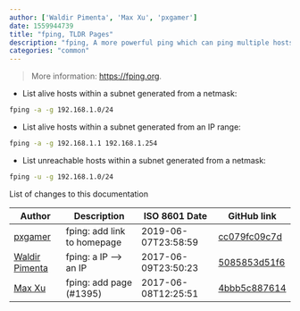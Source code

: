 ```yaml
---
author: ['Waldir Pimenta', 'Max Xu', 'pxgamer']
date: 1559944739
title: "fping, TLDR Pages"
description: "fping, A more powerful ping which can ping multiple hosts."
categories: "common"
---
```

> More information: <https://fping.org>.

- List alive hosts within a subnet generated from a netmask:

```bash
fping -a -g 192.168.1.0/24
```

- List alive hosts within a subnet generated from an IP range:

```bash
fping -a -g 192.168.1.1 192.168.1.254
```

- List unreachable hosts within a subnet generated from a netmask:

```bash
fping -u -g 192.168.1.0/24
```
List of changes to this documentation


Author | Description | ISO 8601 Date | GitHub link
------|-----|-----|-----
[pxgamer](mailto:owzie123@gmail.com) | fping: add link to homepage | 2019-06-07T23:58:59 | [cc079fc09c7d](https://github.com/tldr-pages/tldr/commit/cc079fc09c7d6e0472a914fde72e64b9977661ac)
[Waldir Pimenta](mailto:waldyrious@gmail.com) | fping: a IP --> an IP | 2017-06-09T23:50:23 | [5085853d51f6](https://github.com/tldr-pages/tldr/commit/5085853d51f660e6fbb72825886e0b652dadf394)
[Max Xu](mailto:xuhuan@live.cn) | fping: add page (#1395) | 2017-06-08T12:25:51 | [4bbb5c887614](https://github.com/tldr-pages/tldr/commit/4bbb5c88761409fae48f63c4b3de24326753c36a)

